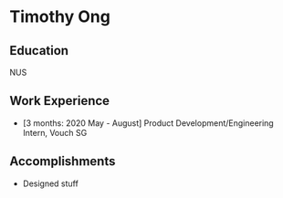 # Timothy Ong

## Education

NUS

## Work Experience

* [3 months: 2020 May - August] Product Development/Engineering Intern, Vouch SG

## Accomplishments

* Designed stuff